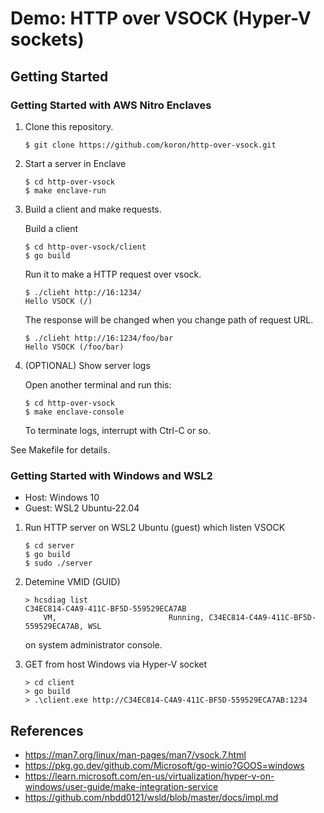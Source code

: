 # Demo: HTTP over VSOCK (Hyper-V sockets)

## Getting Started

### Getting Started with AWS Nitro Enclaves

1. Clone this repository.

    ```console
    $ git clone https://github.com/koron/http-over-vsock.git
    ```

2. Start a server in Enclave

    ```console
    $ cd http-over-vsock
    $ make enclave-run
    ```

3. Build a client and make requests.

    Build a client

    ```console
    $ cd http-over-vsock/client
    $ go build
    ```

    Run it to make a HTTP request over vsock.

    ```console
    $ ./clieht http://16:1234/
    Hello VSOCK (/)
    ```

    The response will be changed when you change path of request URL.

    ```console
    $ ./clieht http://16:1234/foo/bar
    Hello VSOCK (/foo/bar)
    ```

4. (OPTIONAL) Show server logs

    Open another terminal and run this:

    ```console
    $ cd http-over-vsock
    $ make enclave-console
    ```

    To terminate logs, interrupt with Ctrl-C or so.

See Makefile for details.

### Getting Started with Windows and WSL2

* Host:  Windows 10
* Guest: WSL2 Ubuntu-22.04

1. Run HTTP server on WSL2 Ubuntu (guest) which listen VSOCK

    ```console
    $ cd server
    $ go build
    $ sudo ./server
    ```

2. Detemine VMID (GUID)

    ```console
    > hcsdiag list 
    C34EC814-C4A9-411C-BF5D-559529ECA7AB
        VM,                         Running, C34EC814-C4A9-411C-BF5D-559529ECA7AB, WSL
    ```

    on system administrator console.

3. GET from host Windows via Hyper-V socket

    ```console
    > cd client
    > go build
    > .\client.exe http://C34EC814-C4A9-411C-BF5D-559529ECA7AB:1234
    ```

## References

* <https://man7.org/linux/man-pages/man7/vsock.7.html>
* <https://pkg.go.dev/github.com/Microsoft/go-winio?GOOS=windows>
* <https://learn.microsoft.com/en-us/virtualization/hyper-v-on-windows/user-guide/make-integration-service>
* <https://github.com/nbdd0121/wsld/blob/master/docs/impl.md>
